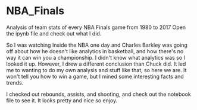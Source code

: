 # NBA_Finals
Analysis of team stats of every NBA Finals game from 1980 to 2017
Open the ipynb file and check out what I did.

So I was watching Inside the NBA one day and Charles Barkley was going off about how he doesn't like analytics in basketball, and how there's no way it can win you a championship. I didn't know what analytics was so I looked it up. However, I drew a different conclusion than Chuck did. It led me to wanting to do my own analysis and stuff like that, so here we are. It won't tell you how to win a game, but I mined some interesting facts and trends.

I checked out rebounds, assists, and shooting, and check out the notebook file to see it. It looks pretty and nice so enjoy.
